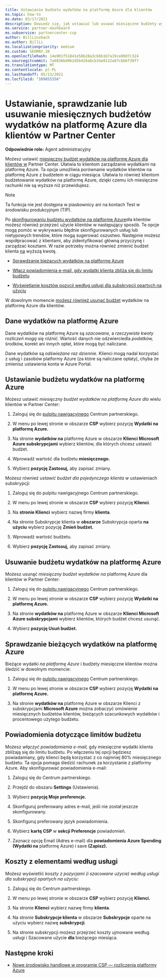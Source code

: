 ```yaml
---
title: Ustawianie budżetu wydatków na platformę Azure dla klientów
ms.topic: how-to
ms.date: 03/17/2021
description: Dowiedz się, jak ustawiać lub usuwać miesięczne budżety wydatków na platformę Azure dla klientów, a także jak wyświetlać dane wydatków na platformie Azure i ustawiać powiadomienia dotyczące budżetu.
ms.service: partner-dashboard
ms.subservice: partnercenter-csp
author: BillLinzbach
ms.author: BillLi
ms.localizationpriority: medium
ms.custom: SEOMAY.20
ms.openlocfilehash: 14e901f51841e58b28a3cbbb1b7a19ce89d7c324
ms.sourcegitcommit: 7a6836bd962d5b426a8cb34a9132a87cbbbf39f7
ms.translationtype: MT
ms.contentlocale: pl-PL
ms.lasthandoff: 05/13/2021
ms.locfileid: "109855356"
---
```

# <a name="set-check-or-remove-monthly-azure-spending-budgets-for-customers-in-partner-center"></a>Ustawianie, sprawdzanie lub usuwanie miesięcznych budżetów wydatków na platformę Azure dla klientów w Partner Center

**Odpowiednie role:** Agent administracyjny

Możesz ustawić [miesięczny budżet wydatków na platformę Azure dla klientów w](#set-azure-spending-budget) Partner Center. Ułatwia to klientom zarządzanie wydatkami na platformę Azure. Ta opcja umożliwia porównanie wydatków klientów na platformę Azure z budżetem w ciągu miesiąca. Ułatwia to również klientom budżetowanie wydatków na platformę Azure, dzięki czemu ich miesięczne rachunki nie są wyższe niż przewidujesz.

> [!NOTE]  
> Ta funkcja nie jest dostępna w piaskownicy ani na kontach Test w środowisku produkcyjnym (TIP).

Po [skonfigurowaniu budżetu wydatków na platformę Azure](#set-azure-spending-budget)dla klientów możesz również przejrzeć użycie klientów w następujący sposób. Te opcje mogą pomóc w wykrywaniu błędnie skonfigurowanych usług lub nietypowych trendów, które mogą sugerować oszustwo. Następnie możesz współpracować z klientami, aby zidentyfikować główną przyczynę i zarządzać kosztami. W razie potrzeby można również zmienić budżet klienta [na](#set-azure-spending-budget) wyższą kwotę.

- [Sprawdzanie bieżących wydatków na platformę Azure](#check-current-azure-spending)

- [Włącz powiadomienia e-mail, gdy wydatki klienta zbliża się do limitu budżetu](#notifications-for-budget-limits)

- [Wyświetlanie kosztów pozycji według usługi dla subskrypcji opartych na użyciu](#itemized-costs-by-service)

W dowolnym momencie [możesz również usunąć budżet](#remove-azure-spending-budget) wydatków na platformę Azure dla klientów.

## <a name="azure-spending-data"></a>Dane wydatków na platformę Azure

Dane wydatków na platformę Azure są *szacowane,* a *rzeczywiste kwoty rozliczeń mogą się różnić.* Wartość danych nie odzwierciedla *podatków,* środków, korekt ani innych opłat, które mogą być naliczane.

Dane wydatków są *odświeżane raz dziennie.* Klienci mogą nadal korzystać z usług i zasobów platformy Azure (za które są naliczane opłaty), chyba że zmienisz ustawienia konta w Azure Portal.

## <a name="set-azure-spending-budget"></a>Ustawianie budżetu wydatków na platformę Azure

Możesz ustawić *miesięczny budżet wydatków na platformę Azure dla* wielu klientów w Partner Center:

1. Zaloguj się do [pulpitu nawigacyjnego](https://partner.microsoft.com/dashboard/) Centrum partnerskiego.

2. W menu po lewej stronie w obszarze **CSP** wybierz pozycję **Wydatki na platformę Azure.**

3. Na stronie **wydatków na** platformę Azure w obszarze **Klienci Microsoft Azure subskrypcjami** wybierz klientów, dla których chcesz ustawić budżet.

4. Wprowadź wartość dla budżetu **miesięcznego.**

5. Wybierz **pozycję Zastosuj,** aby zapisać zmiany.

Możesz również *ustawić budżet dla pojedynczego klienta w* ustawieniach subskrypcji:

1. Zaloguj się do pulpitu nawigacyjnego Centrum partnerskiego.

2. W menu po lewej stronie w obszarze **CSP** wybierz pozycję **Klienci**.

3. Na **stronie Klienci** wybierz nazwę firmy **klienta**.

4. Na stronie Subskrypcje klienta w **obszarze** Subskrypcja oparta **na użyciu** wybierz pozycję **Zmień budżet.**

5. Wprowadź wartość budżetu.

6. Wybierz **pozycję Zastosuj,** aby zapisać zmiany.

## <a name="remove-azure-spending-budget"></a>Usuwanie budżetu wydatków na platformę Azure

Możesz usunąć *miesięczny budżet wydatków na* platformę Azure dla klientów w Partner Center:

1. Zaloguj się do [pulpitu nawigacyjnego](https://partner.microsoft.com/dashboard/) Centrum partnerskiego.

2. W menu po lewej stronie w obszarze **CSP** wybierz pozycję **Wydatki na platformę Azure.**

3. Na stronie **wydatków na** platformę Azure w obszarze **Klienci Microsoft Azure subskrypcjami** wybierz klientów, których budżet chcesz usunąć.

4. Wybierz **pozycję Usuń budżet.**

## <a name="check-current-azure-spending"></a>Sprawdzanie bieżących wydatków na platformę Azure

Bieżące wydatki *na platformę Azure* i budżety miesięczne klientów można śledzić w dowolnym momencie:

1. Zaloguj się do [pulpitu nawigacyjnego](https://partner.microsoft.com/dashboard/) Centrum partnerskiego.

2. W menu po lewej stronie w obszarze **CSP** wybierz pozycję **Wydatki na platformę Azure.**

3. Na stronie **wydatków na** platformę Azure w obszarze Klienci z subskrypcjami **Microsoft Azure** można zobaczyć omówienie miesięcznych budżetów klientów, bieżących szacunkowych wydatków i procentowego użytego budżetu.

## <a name="notifications-for-budget-limits"></a>Powiadomienia dotyczące limitów budżetu

Możesz *włączyć powiadomienia e-mail,* gdy miesięczne wydatki klienta zbliżają się do limitu budżetu. Po włączeniu tej opcji będziesz powiadamiany, gdy klienci będą korzystać z co najmniej 80% miesięcznego budżetu. Ta opcja pomaga śledzić rachunek za korzystanie z platformy Azure. Aby skonfigurować powiadomienia e-mail:

1. Zaloguj się do Centrum partnerskiego.

2. Przejdź do obszaru **Settings** (Ustawienia).

3. Wybierz **pozycję Moje preferencje.**

4. Skonfiguruj preferowany adres e-mail, jeśli nie został jeszcze skonfigurowany.

5. Skonfiguruj preferowany język powiadomienia.

6. Wybierz **kartę CSP** w **sekcji Preferencje** powiadomień.

7. Zaznacz opcję Email (Adres e-mail) dla **powiadomienia Azure Spending (Wydatki na** platformę Azure) i save **(Zapisz).**


## <a name="itemized-costs-by-service"></a>Koszty z elementami według usługi

Możesz wyświetlić *koszty z pozycjami (i szacowane użycie) według usługi dla subskrypcji opartych na użyciu:*

1. Zaloguj się do Centrum partnerskiego.

2. W menu po lewej stronie w obszarze **CSP** wybierz pozycję **Klienci.**

3. Na stronie **Klienci** wybierz nazwę firmy **klienta**.

4. Na stronie **Subskrypcje klienta** w obszarze **Subskrypcje** oparte na użyciu wybierz nazwę **subskrypcji**.

5. Na stronie subskrypcji możesz przejrzeć  koszty ujmowane według usługi i Szacowane użycie **dla** bieżącego miesiąca.


## <a name="next-steps"></a>Następne kroki

- [Nowe środowisko handlowe w programie CSP — rozliczenia platformy Azure](azure-plan-billing.md)
